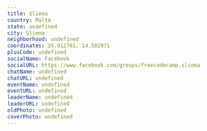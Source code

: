 ```yaml
---
title: Sliema
country: Malta
state: undefined
city: Sliema
neighborhood: undefined
coordinates: 35.912761, 14.502071
plusCode: undefined
socialName: Facebook
socialURL: https://www.facebook.com/groups/freecodecamp.sliema
chatName: undefined
chatURL: undefined
eventName: undefined
eventURL: undefined
leaderName: undefined
leaderURL: undefined
oldPhoto: undefined
coverPhoto: undefined
---
```

